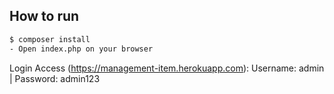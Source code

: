 ## How to run
```sh
$ composer install
- Open index.php on your browser
```

Login Access (https://management-item.herokuapp.com):
Username: admin |
Password: admin123